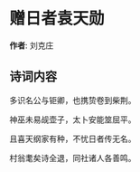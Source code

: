 # 赠日者袁天勋

**作者**: 刘克庄

## 诗词内容

多识名公与钜卿，也携贽卷到柴荆。

神巫未易觇壶子，太卜安能筮屈平。

且喜天纲家有种，不忧日者传无名。

村翁耄矣诗全退，同社诸人各善鸣。

